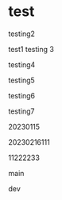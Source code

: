# test
testing2

test1
testing 3

testing4

testing5

testing6

testing7


20230115

20230216111

11222233


main

dev

